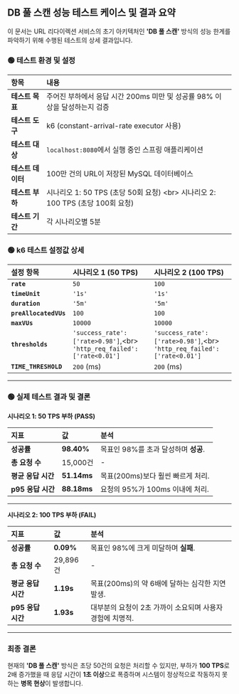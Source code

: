 ## DB 풀 스캔 성능 테스트 케이스 및 결과 요약

이 문서는 URL 리다이렉션 서비스의 초기 아키텍처인 **'DB 풀 스캔'** 방식의 성능 한계를 파악하기 위해 수행된 테스트의 상세 결과입니다.

### 🟢 테스트 환경 및 설정

| 항목 | 내용 |
| :--- | :--- |
| **테스트 목표** | 주어진 부하에서 응답 시간 200ms 미만 및 성공률 98% 이상을 달성하는지 검증 |
| **테스트 도구** | k6 (constant-arrival-rate executor 사용) |
| **테스트 대상** | `localhost:8080`에서 실행 중인 스프링 애플리케이션 |
| **테스트 데이터** | 100만 건의 URL이 저장된 MySQL 데이터베이스 |
| **테스트 부하** | 시나리오 1: 50 TPS (초당 50회 요청) \<br\> 시나리오 2: 100 TPS (초당 100회 요청) |
| **테스트 기간** | 각 시나리오별 5분 |

### 🟢 k6 테스트 설정값 상세

| 설정 항목 | 시나리오 1 (50 TPS) | 시나리오 2 (100 TPS) |
| :--- | :--- | :--- |
| **`rate`** | `50` | `100` |
| **`timeUnit`** | `'1s'` | `'1s'` |
| **`duration`** | `'5m'` | `'5m'` |
| **`preAllocatedVUs`** | `100` | `100` |
| **`maxVUs`** | `10000` | `10000` |
| **`thresholds`** | `'success_rate': ['rate>0.98']`,\<br\> `'http_req_failed': ['rate<0.01']` | `'success_rate': ['rate>0.98']`,\<br\> `'http_req_failed': ['rate<0.01']` |
| **`TIME_THRESHOLD`** | `200` (ms) | `200` (ms) |

-----

### 🟢 실제 테스트 결과 및 결론

**시나리오 1: 50 TPS 부하 (PASS)**

| 지표 | 값 | 분석 |
| :--- | :--- | :--- |
| **성공률** | **98.40%** | 목표인 98%를 초과 달성하며 **성공**. |
| **총 요청 수** | 15,000건 | - |
| **평균 응답 시간** | **51.14ms** | 목표(200ms)보다 훨씬 빠르게 처리. |
| **p95 응답 시간** | **88.18ms** | 요청의 95%가 100ms 이내에 처리. |

-----

**시나리오 2: 100 TPS 부하 (FAIL)**

| 지표 | 값 | 분석 |
| :--- | :--- | :--- |
| **성공률** | **0.09%** | 목표인 98%에 크게 미달하며 **실패**. |
| **총 요청 수** | 29,896건 | - |
| **평균 응답 시간** | **1.19s** | 목표(200ms)의 약 6배에 달하는 심각한 지연 발생. |
| **p95 응답 시간** | **1.93s** | 대부분의 요청이 2초 가까이 소요되며 사용자 경험에 치명적. |

-----

### 최종 결론

현재의 **'DB 풀 스캔'** 방식은 초당 50건의 요청은 처리할 수 있지만, 부하가 **100 TPS**로 2배 증가했을 때 응답 시간이 **1초 이상**으로 폭증하며 시스템이 정상적으로 작동하지 못하는 **병목 현상**이 발생합니다.
